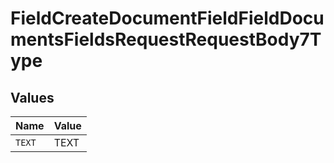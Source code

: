 # FieldCreateDocumentFieldFieldDocumentsFieldsRequestRequestBody7Type


## Values

| Name   | Value  |
| ------ | ------ |
| `TEXT` | TEXT   |